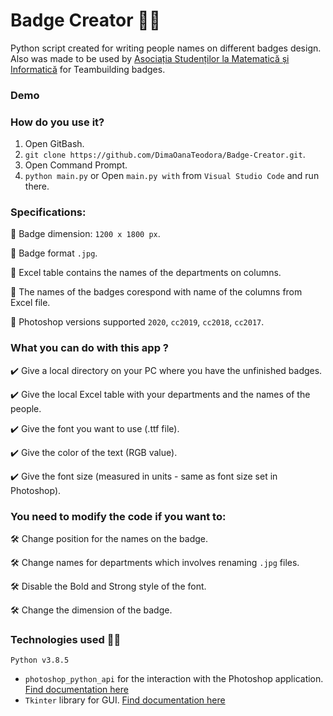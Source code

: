# Badge Creator :mage_man:
Python script created for writing people names on different badges design. Also was made to be used by [Asociația Studenților la Matematică și Informatică](https://www.asmi.ro/) for Teambuilding badges.

### Demo

### How do you use it?
1. Open GitBash.
2. ```git clone https://github.com/DimaOanaTeodora/Badge-Creator.git```.
3. Open Command Prompt.
4. ```python main.py```
or Open ```main.py with``` from ```Visual Studio Code``` and run there.

### Specifications:
:diamond_shape_with_a_dot_inside: Badge dimension: ```1200 x 1800 px```.

:diamond_shape_with_a_dot_inside: Badge format ```.jpg```.

:diamond_shape_with_a_dot_inside: Excel table contains the names of the departments on columns.

:diamond_shape_with_a_dot_inside: The names of the badges corespond with name of the columns from Excel file.

:diamond_shape_with_a_dot_inside: Photoshop versions supported ```2020```, ```cc2019```, ```cc2018```, ```cc2017```.

### What you can do with this app ?
:heavy_check_mark: Give a local directory on your PC where you have the unfinished badges.

:heavy_check_mark: Give the local Excel table with your departments and the names of the people.

:heavy_check_mark: Give the font you want to use (.ttf file).

:heavy_check_mark: Give the color of the text (RGB value).

:heavy_check_mark: Give the font size (measured in units - same as font size set in Photoshop).

### You need to modify the code if you want to:
:hammer_and_wrench: Change position for the names on the badge. 

:hammer_and_wrench: Change names for departments which involves renaming ```.jpg``` files.

:hammer_and_wrench: Disable the Bold and Strong style of the font.  

:hammer_and_wrench: Change the dimension of the badge.

### Technologies used :woman_technologist:

 ```Python v3.8.5```
 
- ```photoshop_python_api``` for the interaction with the Photoshop application. [Find documentation here](https://photoshop-python-api.readthedocs.io/en/master/)
- ```Tkinter``` library for GUI. [Find documentation here](https://docs.python.org/3/library/tk.html)

